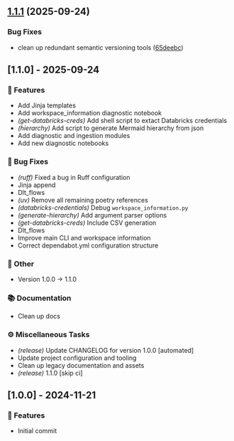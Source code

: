 ## [1.1.1](https://github.com/thms317/dbx-toolkit/compare/v1.1.0...v1.1.1) (2025-09-24)


### Bug Fixes

* clean up redundant semantic versioning tools ([65deebc](https://github.com/thms317/dbx-toolkit/commit/65deebcd87f5d70b8550eb9273911e1d268dfabc))

## [1.1.0] - 2025-09-24

### 🚀 Features

- Add Jinja templates
- Add workspace_information diagnostic notebook
- *(get-databricks-creds)* Add shell script to extact Databricks credentials
- *(hierarchy)* Add script to generate Mermaid hierarchy from json
- Add diagnostic and ingestion modules
- Add new diagnostic notebooks

### 🐛 Bug Fixes

- *(ruff)* Fixed a bug in Ruff configuration
- Jinja append
- Dlt_flows
- *(uv)* Remove all remaining poetry references
- *(databricks-credentials)* Debug `workspace_information.py`
- *(generate-hierarchy)* Add argument parser options
- *(get-databricks-creds)* Include CSV generation
- Dlt_flows
- Improve main CLI and workspace information
- Correct dependabot.yml configuration structure

### 💼 Other

- Version 1.0.0 → 1.1.0

### 📚 Documentation

- Clean up docs

### ⚙️ Miscellaneous Tasks

- *(release)* Update CHANGELOG for version 1.0.0 [automated]
- Update project configuration and tooling
- Clean up legacy documentation and assets
- *(release)* 1.1.0 [skip ci]
## [1.0.0] - 2024-11-21

### 🚀 Features

- Initial commit
